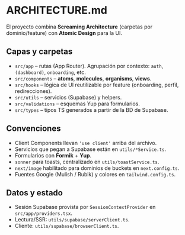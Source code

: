 # ARCHITECTURE.md

El proyecto combina **Screaming Architecture** (carpetas por dominio/feature) con **Atomic Design** para la UI.

## Capas y carpetas

- `src/app` – rutas (App Router). Agrupación por contexto: `auth`, `(dashboard)`, `onboarding`, etc.
- `src/components` – **atoms**, **molecules**, **organisms**, **views**.
- `src/hooks` – lógica de UI reutilizable por feature (onboarding, perfil, redirecciones).
- `src/utils` – servicios (Supabase) y helpers.
- `src/validations` – esquemas Yup para formularios.
- `src/types` – tipos TS generados a partir de la BD de Supabase.

## Convenciones

- Client Components llevan `'use client'` arriba del archivo.
- Servicios que pegan a Supabase están en `utils/*Service.ts`.
- Formularios con **Formik** + **Yup**.
- `sonner` para toasts, centralizado en `utils/toastService.ts`.
- `next/image` habilitado para dominios de buckets en `next.config.ts`.
- Fuentes Google (Mulish / Rubik) y colores en `tailwind.config.ts`.

## Datos y estado

- Sesión Supabase provista por `SessionContextProvider` en `src/app/providers.tsx`.
- Lectura/SSR: `utils/supabase/serverClient.ts`.
- Cliente: `utils/supabase/browserClient.ts`.
